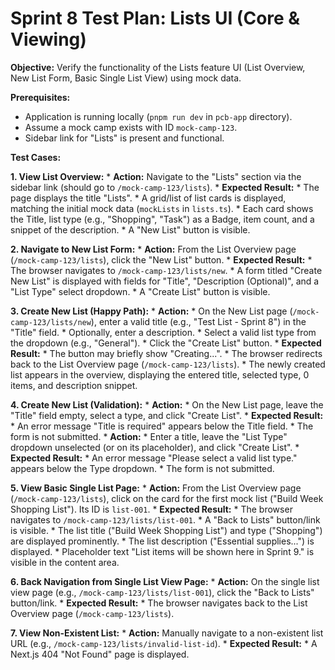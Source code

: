# Sprint 8 Test Plan: Lists UI (Core & Viewing)

**Objective:** Verify the functionality of the Lists feature UI (List Overview, New List Form, Basic Single List View) using mock data.

**Prerequisites:**
*   Application is running locally (`pnpm run dev` in `pcb-app` directory).
*   Assume a mock camp exists with ID `mock-camp-123`.
*   Sidebar link for "Lists" is present and functional.

**Test Cases:**

**1. View List Overview:**
    *   **Action:** Navigate to the "Lists" section via the sidebar link (should go to `/mock-camp-123/lists`).
    *   **Expected Result:**
        *   The page displays the title "Lists".
        *   A grid/list of list cards is displayed, matching the initial mock data (`mockLists` in `lists.ts`).
        *   Each card shows the Title, list type (e.g., "Shopping", "Task") as a Badge, item count, and a snippet of the description.
        *   A "New List" button is visible.

**2. Navigate to New List Form:**
    *   **Action:** From the List Overview page (`/mock-camp-123/lists`), click the "New List" button.
    *   **Expected Result:**
        *   The browser navigates to `/mock-camp-123/lists/new`.
        *   A form titled "Create New List" is displayed with fields for "Title", "Description (Optional)", and a "List Type" select dropdown.
        *   A "Create List" button is visible.

**3. Create New List (Happy Path):**
    *   **Action:**
        *   On the New List page (`/mock-camp-123/lists/new`), enter a valid title (e.g., "Test List - Sprint 8") in the "Title" field.
        *   Optionally, enter a description.
        *   Select a valid list type from the dropdown (e.g., "General").
        *   Click the "Create List" button.
    *   **Expected Result:**
        *   The button may briefly show "Creating...".
        *   The browser redirects back to the List Overview page (`/mock-camp-123/lists`).
        *   The newly created list appears in the overview, displaying the entered title, selected type, 0 items, and description snippet.

**4. Create New List (Validation):**
    *   **Action:**
        *   On the New List page, leave the "Title" field empty, select a type, and click "Create List".
    *   **Expected Result:**
        *   An error message "Title is required" appears below the Title field.
        *   The form is not submitted.
    *   **Action:**
        *   Enter a title, leave the "List Type" dropdown unselected (or on its placeholder), and click "Create List".
    *   **Expected Result:**
        *   An error message "Please select a valid list type." appears below the Type dropdown.
        *   The form is not submitted.

**5. View Basic Single List Page:**
    *   **Action:** From the List Overview page (`/mock-camp-123/lists`), click on the card for the first mock list ("Build Week Shopping List"). Its ID is `list-001`.
    *   **Expected Result:**
        *   The browser navigates to `/mock-camp-123/lists/list-001`.
        *   A "Back to Lists" button/link is visible.
        *   The list title ("Build Week Shopping List") and type ("Shopping") are displayed prominently.
        *   The list description ("Essential supplies...") is displayed.
        *   Placeholder text "List items will be shown here in Sprint 9." is visible in the content area.

**6. Back Navigation from Single List View Page:**
    *   **Action:** On the single list view page (e.g., `/mock-camp-123/lists/list-001`), click the "Back to Lists" button/link.
    *   **Expected Result:**
        *   The browser navigates back to the List Overview page (`/mock-camp-123/lists`).

**7. View Non-Existent List:**
    *   **Action:** Manually navigate to a non-existent list URL (e.g., `/mock-camp-123/lists/invalid-list-id`).
    *   **Expected Result:**
        *   A Next.js 404 "Not Found" page is displayed.
